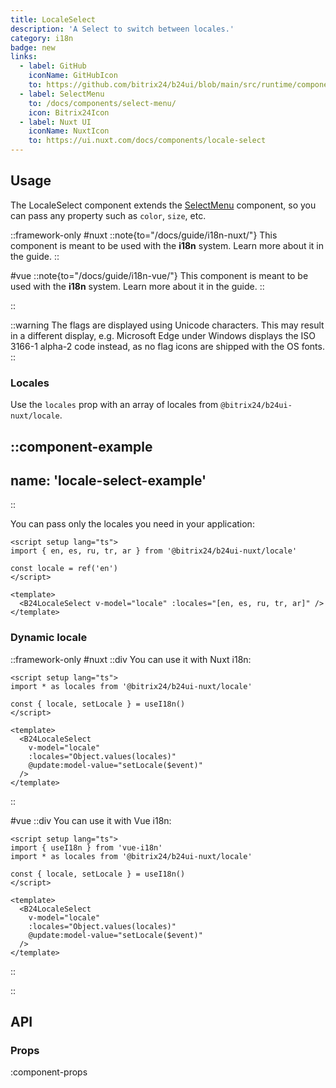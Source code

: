 ```yaml
---
title: LocaleSelect
description: 'A Select to switch between locales.'
category: i18n
badge: new
links:
  - label: GitHub
    iconName: GitHubIcon
    to: https://github.com/bitrix24/b24ui/blob/main/src/runtime/components/color-mode/LocaleSelect.vue
  - label: SelectMenu
    to: /docs/components/select-menu/
    icon: Bitrix24Icon
  - label: Nuxt UI
    iconName: NuxtIcon
    to: https://ui.nuxt.com/docs/components/locale-select
---
```


## Usage

The LocaleSelect component extends the [SelectMenu](/docs/components/select-menu/) component, so you can pass any property such as `color`, `size`, etc.

::framework-only
#nuxt
::note{to="/docs/guide/i18n-nuxt/"}
This component is meant to be used with the **i18n** system. Learn more about it in the guide.
::

#vue
::note{to="/docs/guide/i18n-vue/"}
This component is meant to be used with the **i18n** system. Learn more about it in the guide.
::

::

::warning
The flags are displayed using Unicode characters. This may result in a different display, e.g. Microsoft Edge under Windows displays the ISO 3166-1 alpha-2 code instead, as no flag icons are shipped with the OS fonts.
::

### Locales

Use the `locales` prop with an array of locales from `@bitrix24/b24ui-nuxt/locale`.

::component-example
---
name: 'locale-select-example'
---
::

You can pass only the locales you need in your application:

```vue
<script setup lang="ts">
import { en, es, ru, tr, ar } from '@bitrix24/b24ui-nuxt/locale'

const locale = ref('en')
</script>

<template>
  <B24LocaleSelect v-model="locale" :locales="[en, es, ru, tr, ar]" />
</template>
```

### Dynamic locale

::framework-only
#nuxt
::div
You can use it with Nuxt i18n:

```vue
<script setup lang="ts">
import * as locales from '@bitrix24/b24ui-nuxt/locale'

const { locale, setLocale } = useI18n()
</script>

<template>
  <B24LocaleSelect
    v-model="locale"
    :locales="Object.values(locales)"
    @update:model-value="setLocale($event)"
  />
</template>
```

::

#vue
::div
You can use it with Vue i18n:

```vue
<script setup lang="ts">
import { useI18n } from 'vue-i18n'
import * as locales from '@bitrix24/b24ui-nuxt/locale'

const { locale, setLocale } = useI18n()
</script>

<template>
  <B24LocaleSelect
    v-model="locale"
    :locales="Object.values(locales)"
    @update:model-value="setLocale($event)"
  />
</template>
```

::

::

## API

### Props

:component-props
